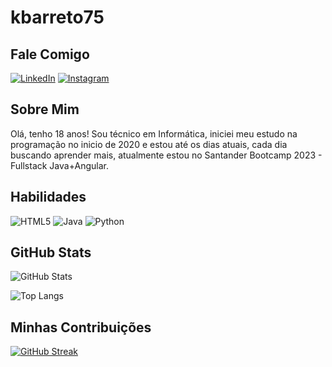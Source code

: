 # kbarreto75

## Fale Comigo
[![LinkedIn](https://img.shields.io/badge/LinkedIn-000?style=for-the-badge&logo=linkedin&logoColor=0E76A8)](https://www.linkedin.com/in/kauã-barreto-2549a5289/)
[![Instagram](https://img.shields.io/badge/Instagram-000?style=for-the-badge&logo=instagram)](https://www.instagram.com/fastzinhow/)

## Sobre Mim
Olá, tenho 18 anos! Sou técnico em Informática, iniciei meu estudo na programação no inicio de 2020 e estou até os dias atuais, cada dia buscando aprender mais, atualmente estou no Santander Bootcamp 2023 - Fullstack Java+Angular.

## Habilidades
![HTML5](https://img.shields.io/badge/HTML5-000?style=for-the-badge&logo=html5)
![Java](https://img.shields.io/badge/Java-000?style=for-the-badge&logo=java)
![Python](https://img.shields.io/badge/Python-000?style=for-the-badge&logo=python)


## GitHub Stats
![GitHub Stats](https://github-readme-stats.vercel.app/api?username=kbarreto75&theme=transparent&bg_color=000&border_color=30A3DC&show_icons=true&icon_color=30A3DC&title_color=E94D5F&text_color=FFF)

![Top Langs](https://github-readme-stats-git-masterrstaa-rickstaa.vercel.app/api/top-langs/?username=kbarreto75&layout=compact&bg_color=000&border_color=30A3DC&title_color=E94D5F&text_color=FFF)

## Minhas Contribuições

[![GitHub Streak](https://streak-stats.demolab.com/?user=kbarreto75&theme=bear&background=000&border=30A3DC&dates=FFF)](https://git.io/streak-stats)

